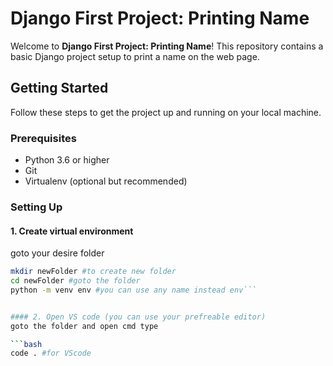 # Django First Project: Printing Name

Welcome to **Django First Project: Printing Name**! This repository contains a basic Django project setup to print a name on the web page.

## Getting Started

Follow these steps to get the project up and running on your local machine.

### Prerequisites

- Python 3.6 or higher
- Git
- Virtualenv (optional but recommended)

### Setting Up

#### 1. Create virtual environment 
goto your desire folder

```bash
mkdir newFolder #to create new folder
cd newFolder #goto the folder
python -m venv env #you can use any name instead env```


#### 2. Open VS code (you can use your prefreable editor)
goto the folder and open cmd type

```bash
code . #for VScode

